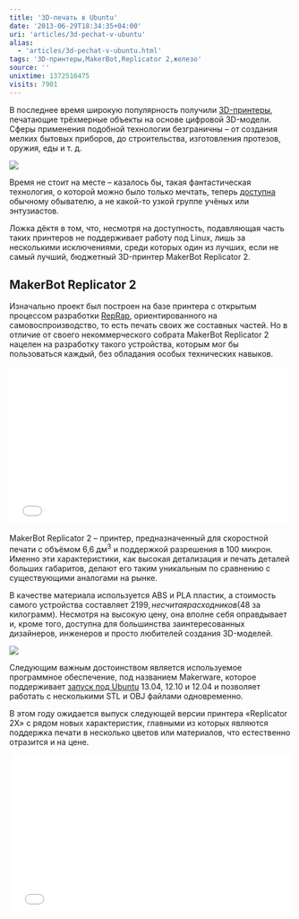```yaml
---
title: '3D-печать в Ubuntu'
date: '2013-06-29T18:34:35+04:00'
uri: 'articles/3d-pechat-v-ubuntu'
alias: 
  - 'articles/3d-pechat-v-ubuntu.html'
tags: '3D-принтеры,MakerBot,Replicator 2,железо'
source: ''
unixtime: 1372516475
visits: 7901
---
```

В последнее время широкую популярность получили [3D-принтеры](http://ru.wikipedia.org/wiki/3D-%D0%BF%D1%80%D0%B8%D0%BD%D1%82%D0%B5%D1%80), печатающие трёхмерные объекты на основе цифровой 3D-модели. Сферы применения подобной технологии безграничны – от создания мелких бытовых приборов, до строительства, изготовления протезов, оружия, еды и т. д.

[![](img/2013/06/29/18-00/8080035591.jpg)](img/2013/06/29/18-00/8080035591.jpg)

Время не стоит на месте – казалось бы, такая фантастическая технология, о которой можно было только мечтать, теперь [доступна](http://www.amazon.com/Best-Sellers-Industrial-Scientific-3D-Printers/zgbs/industrial/6066127011) обычному обывателю, а не какой-то узкой группе учёных или энтузиастов.

Ложка дёктя в том, что, несмотря на доступность, подавляющая часть таких принтеров не поддерживает работу под Linux, лишь за несколькими исключениями, среди которых один из лучших, если не самый лучший, бюджетный 3D-принтер MakerBot Replicator 2.

## MakerBot Replicator 2

Изначально проект был построен на базе принтера с открытым процессом разработки [RepRap](http://ru.wikipedia.org/wiki/%D0%9F%D1%80%D0%BE%D0%B5%D0%BA%D1%82_RepRap), ориентированного на самовоспроизводство, то есть печать своих же составных частей. Но в отличие от своего некоммерческого собрата MakerBot Replicator 2 нацелен на разработку такого устройства, которым мог бы пользоваться каждый, без обладания особых технических навыков.

<iframe src="//www.youtube.com/embed/3o6pcbhylmQ" frameborder="0" width="500" height="281"></iframe> 

MakerBot Replicator 2 – принтер, предназначенный для скоростной печати с объёмом 6,6 дм<sup>3</sup> и поддержкой разрешения в 100 микрон. Именно эти характеристики, как высокая детализация и печать деталей больших габаритов, делают его таким уникальным по сравнению с существующими аналогами на рынке.

В качестве материала используется ABS и PLA пластик, а стоимость самого устройства составляет $2199, не считая расходников ($48 за килограмм). Несмотря на высокую цену, она вполне себя оправдывает и, кроме того, доступна для большинства заинтересованных дизайнеров, инженеров и просто любителей создания 3D-моделей.

[![](img/2013/06/29/18-00/makerware-ubuntu-9167410928-o.jpg)](img/2013/06/29/18-00/makerware-ubuntu-9167410928-o.jpg)

Следующим важным достоинством является используемое программное обеспечение, под названием Makerware, которое поддерживает [запуск под Ubuntu](http://www.makerbot.com/support/makerware/documentation/linux-install/) 13.04, 12.10 и 12.04 и позволяет работать с несколькими STL и OBJ файлами одновременно.

В этом году ожидается выпуск следующей версии принтера «Replicator 2X» с рядом новых характеристик, главными из которых являются поддержка печати в несколько цветов или материалов, что естественно отразится и на цене.

 <iframe src="//www.youtube.com/embed/f8jx69iVl4c" frameborder="0" width="500" height="281"></iframe>
